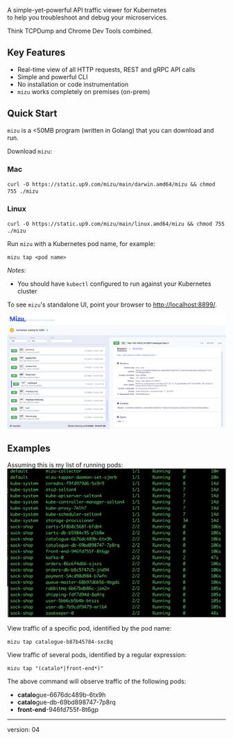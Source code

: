 A simple-yet-powerful API traffic viewer for Kubernetes <br/>to help you troubleshoot and debug your microservices.

Think TCPDump and Chrome Dev Tools combined.

## Key Features

* Real-time view of all HTTP requests, REST and gRPC API calls
* Simple and powerful CLI
* No installation or code instrumentation
* `mizu` works completely on premises (on-prem)

## Quick Start
`mizu` is a <50MB program (written in Golang) that you can download and run.

Download `mizu`:

### Mac 
```
curl -O https://static.up9.com/mizu/main/darwin.amd64/mizu && chmod 755 ./mizu
```

### Linux 
```
curl -O https://static.up9.com/mizu/main/linux.amd64/mizu && chmod 755 ./mizu
```

Run `mizu` with a Kubernetes pod name, for example:

```
mizu tap <pod name>
```

_Notes:_
- You should have `kubectl` configured to run against your Kubernetes cluster

To see `mizu`'s standalone UI, point your browser to [http://localhost:8899/](http://localhost:8899/).

![Mizu Local Webapp](img/mizu-snapshot.png)

## Examples

Assuming this is my list of running pods:
![Running Kubernetes Pods](img/kubectl.png)

View traffic of a specific pod, identified by the pod name:
```
mizu tap catalogue-b87b45784-sxc8q
```
View traffic of several pods, identified by a regular expression:
```
mizu tap "(catalo*|front-end*)"
```
The above command will observe traffic of the following pods:
- **catalo**gue-6676dc489b-6tx9h
- **catalo**gue-db-69bd898747-7p8rq
- **front-end**-946fd755f-8t6gp

---
version: 04
